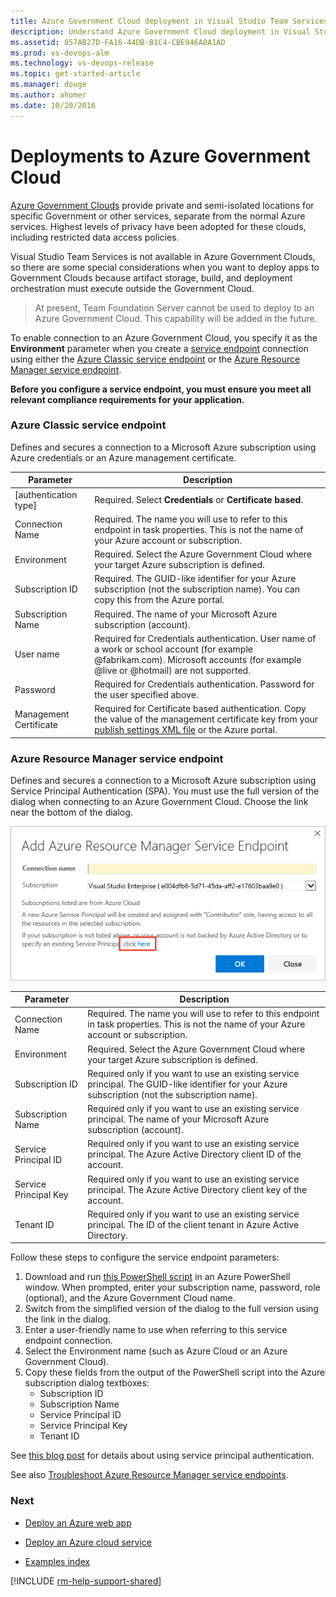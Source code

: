 ```yaml
---
title: Azure Government Cloud deployment in Visual Studio Team Services and Team Foundation Server
description: Understand Azure Government Cloud deployment in Visual Studio Team Services (VSTS) and Team Foundation Server (TFS)
ms.assetid: 857AB27D-FA16-44DB-B1C4-CBE946A0A1AD
ms.prod: vs-devops-alm
ms.technology: vs-devops-release
ms.topic: get-started-article
ms.manager: douge
ms.author: ahomer
ms.date: 10/20/2016
---
```


# Deployments to Azure Government Cloud

[Azure Government Clouds](https://azure.microsoft.com/en-us/overview/clouds/government/)
provide private and semi-isolated locations for specific Government or other services, separate from the normal
Azure services. Highest levels of privacy have been adopted for these clouds, including restricted data access policies.

Visual Studio Team Services is not available in Azure Government Clouds, so there are some special considerations when you
want to deploy apps to Government Clouds because artifact storage, build,
and deployment orchestration must execute outside the Government Cloud.

>At present, Team Foundation Server cannot be used to deploy to
an Azure Government Cloud. This capability will be added in the future.

To enable connection to an Azure Government Cloud, you specify
it as the **Environment** parameter when you create a [service endpoint](service-endpoints.md)
connection using either the [Azure Classic service endpoint](#gsep-azure-classic) or the
[Azure Resource Manager service endpoint](#gsep-azure-rm).

**Before you configure a service endpoint, you must ensure you meet all relevant compliance requirements for your application.**

<h3 id="gsep-azure-classic">Azure Classic service endpoint</h3>

Defines and secures a connection to a Microsoft Azure subscription
using Azure credentials or an Azure management certificate.

| Parameter | Description |
| --------- | ----------- |
| \[authentication type\] | Required. Select **Credentials** or **Certificate based**. |
| Connection Name | Required. The name you will use to refer to this endpoint in task properties. This is not the name of your Azure account or subscription. |
| Environment | Required. Select the Azure Government Cloud where your target Azure subscription is defined. |
| Subscription ID | Required. The GUID-like identifier for your Azure subscription (not the subscription name). You can copy this from the Azure portal. |
| Subscription Name | Required. The name of your Microsoft Azure subscription (account). |
| User name | Required for Credentials authentication. User name of a work or school account (for example @fabrikam.com). Microsoft accounts (for example @live or @hotmail) are not supported. |
| Password | Required for Credentials authentication. Password for the user specified above. |
| Management Certificate | Required for Certificate based authentication. Copy the value of the management certificate key from your [publish settings XML file](https://go.microsoft.com/fwlink/?LinkID=312990) or the Azure portal. |

<h3 id="gsep-azure-rm">Azure Resource Manager service endpoint</h3>

Defines and secures a connection to a Microsoft Azure subscription
using Service Principal Authentication (SPA). You must use the full
version of the dialog when connecting to an Azure Government Cloud.
Choose the link near the bottom of the dialog.

![Opening the full version of the service endpoint dialog](_img/rm-endpoint-link.png)

| Parameter | Description |
| --------- | ----------- |
| Connection Name | Required. The name you will use to refer to this endpoint in task properties. This is not the name of your Azure account or subscription. |
| Environment | Required. Select the Azure Government Cloud where your target Azure subscription is defined. |
| Subscription ID | Required only if you want to use an existing service principal. The GUID-like identifier for your Azure subscription (not the subscription name). |
| Subscription Name | Required only if you want to use an existing service principal. The name of your Microsoft Azure subscription (account). |
| Service Principal ID | Required only if you want to use an existing service principal. The Azure Active Directory client ID of the account. |
| Service Principal Key | Required only if you want to use an existing service principal. The Azure Active Directory client key of the account. |
| Tenant ID | Required only if you want to use an existing service principal. The ID of the client tenant in Azure Active Directory. |
<p />

Follow these steps to configure the service endpoint parameters:

1. Download and run [this PowerShell script](https://github.com/Microsoft/vsts-rm-documentation/blob/master/Azure/SPNCreation.ps1) in an Azure PowerShell window.
   When prompted, enter your subscription name, password, role (optional), and the Azure Government Cloud name.
1. Switch from the simplified version of the dialog to the full version using the link in the dialog.
1. Enter a user-friendly name to use when referring to this service endpoint connection.
1. Select the Environment name (such as Azure Cloud or an Azure Government Cloud).
1. Copy these fields from the output of the PowerShell script into the Azure subscription dialog textboxes:
   - Subscription ID
   - Subscription Name
   - Service Principal ID
   - Service Principal Key
   - Tenant ID<p/>

See
[this blog post](http://blogs.msdn.com/b/visualstudioalm/archive/2015/10/04/automating-azure-resource-group-deployment-using-a-service-principal-in-visual-studio-online-build-release-management.aspx)
for details about using service principal authentication.

See also [Troubleshoot Azure Resource Manager service endpoints](../../actions/azure-rm-endpoint.md).

### Next

* [Deploy an Azure web app](../../apps/cd/deploy-webdeploy-webapps.md)

* [Deploy an Azure cloud service](../../apps/aspnet/cd/deploy-cloudservice-cloudservice.md)

* [Examples index](../../apps/index.md)

[!INCLUDE [rm-help-support-shared](../../_shared/rm-help-support-shared.md)]
